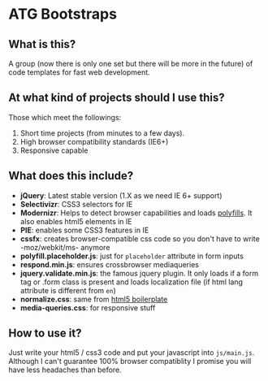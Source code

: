 ATG Bootstraps
==================================================

What is this?
--------------------------------------

A group (now there is only one set but there will be more in the future) of code templates for fast web development.

At what kind of projects should I use this?
--------------------------------------

Those which meet the followings:

1. Short time projects (from minutes to a few days).
2. High browser compatibility standards (IE6+)
3. Responsive capable

What does this include?
--------------------------------------

- **jQuery**: Latest stable version (1.X as we need IE 6+ support)
- **Selectivizr**: CSS3 selectors for IE
- **Modernizr**: Helps to detect browser capabilities and loads [polyfills](https://github.com/Modernizr/Modernizr/wiki/HTML5-Cross-Browser-Polyfills). It also enables html5 elements in IE
- **PIE**: enables some CSS3 features in IE
- **cssfx**: creates browser-compatible css code so you don't have to write -moz/webkit/ms- anymore
- **polyfill.placeholder.js**: just for `placeholder` attribute in form inputs
- **respond.min.js**: ensures crossbrowser mediaqueries
- **jquery.validate.min.js**: the famous jquery plugin. It only loads if a form tag or .form class is present and loads localization file (if html lang attribute is different from `en`)
- **normalize.css**: same from [html5 boilerplate](http://html5boilerplate.com/)
- **media-queries.css**: for responsive stuff

How to use it?
--------------------------------------

Just write your html5 / css3 code and put your javascript into `js/main.js`. Although I can't guarantee 100% browser compatiblity I promise you will have less headaches than before. 